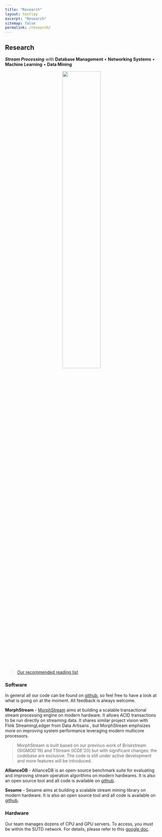 ```yaml
---
title: "Research"
layout: textlay
excerpt: "Research"
sitemap: false
permalink: /research/
---
```


## Research
***Stream Processing*** with 
	**Database Management** • **Networking Systems** • **Machine Learning** • **Data Mining** 
	
<p align="center">
  <img src="{{ site.url }}{{ site.baseurl }}/images/research/Vision.png" style="width: 50%" />
</p>

> [Our recommended reading list](https://intellistream.github.io/StreamProcessing_ReadingList/)

### Software
In general all our code can be found on [github](https://github.com/intellistream/), so feel free to have a look at what is going on at the moment. All feedback is always welcome. 

<b>MorphStream</b> - [MorphStream](https://github.com/intellistream/MorphStream) aims at building a scalable transactional stream processing engine on modern hardware. It allows ACID transactions to be run directly on streaming data. It shares similar project vision with Flink StreamingLedger from Data Artisans , but MorphStream emphsizes more on improving system performance leveraging modern multicore processors. 

> MorphStream is built based on our previous work of Briskstream (SIGMOD'19) and TStream (ICDE'20) but with significant changes: the codebase are exclusive. The code is still under active development and more features will be introduced. 

<!---[]({{ site.url }}{{ site.baseurl }}/images/research/AllianceDB_Logo.bmp){: style="width: 100px; float: left; border: 10px"}-->

<b>AllianceDB</b> - AllianceDB is an open-source benchmark suite for evaluating and improving stream operation algorithms on modern hardwares.
It is also an open source tool and all code is available on [github](https://github.com/intellistream/AllianceDB). 

<b>Sesame</b> - Sesame aims at building a scalable stream mining library on modern hardware.
It is also an open source tool and all code is available on [github](https://github.com/intellistream/sesame). 

### Hardware
Our team manages dozens of CPU and GPU servers. To access, you must be within the SUTD network. For details, please refer to this [google doc](https://docs.google.com/document/d/1RJfLIpZfG87YV8f3nkSh1OZ091oIQVM-/edit?usp=sharing&ouid=102789742341353270250&rtpof=true&sd=true).







